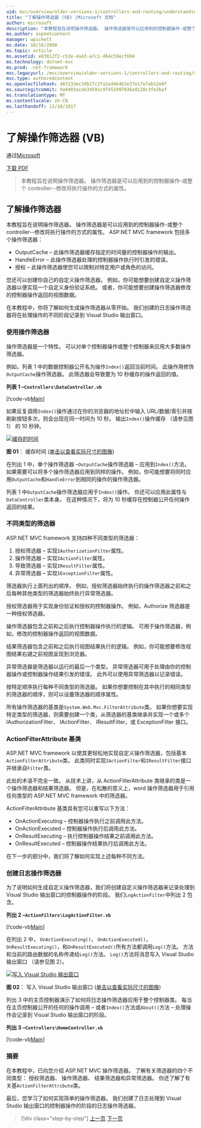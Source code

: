 ```yaml
---
uid: mvc/overview/older-versions-1/controllers-and-routing/understanding-action-filters-vb
title: "了解操作筛选器 (VB) |Microsoft 文档"
author: microsoft
description: "本教程旨在说明操作筛选器。 操作筛选器是可以应用到的控制器操作-或整个控制器的属性..."
ms.author: aspnetcontent
manager: wpickett
ms.date: 10/16/2008
ms.topic: article
ms.assetid: e83812f2-c53e-4a43-a7c1-d64c59ecf694
ms.technology: dotnet-mvc
ms.prod: .net-framework
msc.legacyurl: /mvc/overview/older-versions-1/controllers-and-routing/understanding-action-filters-vb
msc.type: authoredcontent
ms.openlocfilehash: 483133ec5db27c2fa1ed4b463e37e17efab12e0f
ms.sourcegitcommit: 9a9483aceb34591c97451997036a9120c3fe2baf
ms.translationtype: MT
ms.contentlocale: zh-CN
ms.lasthandoff: 11/10/2017
---
```

<a name="understanding-action-filters-vb"></a>了解操作筛选器 (VB)
====================
通过[Microsoft](https://github.com/microsoft)

[下载 PDF](http://download.microsoft.com/download/e/f/3/ef3f2ff6-7424-48f7-bdaa-180ef64c3490/ASPNET_MVC_Tutorial_14_VB.pdf)

> 本教程旨在说明操作筛选器。 操作筛选器是可以应用到的控制器操作-或整个 controller--修改将执行操作的方式的属性。


## <a name="understanding-action-filters"></a>了解操作筛选器

本教程旨在说明操作筛选器。 操作筛选器是可以应用到的控制器操作-或整个 controller--修改将执行操作的方式的属性。 ASP.NET MVC framework 包括多个操作筛选器：

- OutputCache – 此操作筛选器缓存指定的时间量的控制器操作的输出。
- HandleError – 此操作筛选器处理的控制器操作执行时引发的错误。
- 授权 – 此操作筛选器使您可以限制对特定用户或角色的访问。

您还可以创建你自己的自定义操作筛选器。 例如，你可能想要创建自定义操作筛选器以便实现一个自定义身份验证系统。 或者，你可能想要创建操作筛选器修改的控制器操作返回的视图数据。

在本教程中，你将了解如何生成操作筛选器从零开始。 我们创建的日志操作筛选器将在处理操作的不同阶段记录到 Visual Studio 输出窗口。

### <a name="using-an-action-filter"></a>使用操作筛选器

操作筛选器是一个特性。 可以对单个控制器操作或整个控制器来应用大多数操作筛选器。

例如，列表 1 中的数据控制器公开名为操作`Index()`返回当前时间。 此操作用修饰`OutputCache`操作筛选器。 此筛选器会导致要为 10 秒缓存的操作返回的值。

**列表 1 –`Controllers\DataController.vb`**

[!code-vb[Main](understanding-action-filters-vb/samples/sample1.vb)]

如果反复调用`Index()`操作通过在你的浏览器的地址栏中输入 URL/数据/索引并按刷新按钮多次，则会出现在同一时间为 10 秒。 输出`Index()`操作缓存 （请参见图 1） 的 10 秒钟。


[![缓存的时间](understanding-action-filters-vb/_static/image2.png)](understanding-action-filters-vb/_static/image1.png)

**图 01**： 缓存时间 ([单击以查看实际尺寸的图像](understanding-action-filters-vb/_static/image3.png))


在列出 1 中，单个操作筛选器 –`OutputCache`操作筛选器 – 应用到`Index()`方法。 如果需要可以将多个操作筛选器应用到同样的操作。 例如，你可能想要将同时应用`OutputCache`和`HandleError`到相同的操作的操作筛选器。

列表 1 中`OutputCache`操作筛选器应用于`Index()`操作。 你还可以应用此属性与`DataController`类本身。 在这种情况下，将为 10 秒缓存在控制器公开任何操作返回的结果。

### <a name="the-different-types-of-filters"></a>不同类型的筛选器

ASP.NET MVC framework 支持四种不同类型的筛选器：

1. 授权筛选器 – 实现`IAuthorizationFilter`属性。
2. 操作筛选器 – 实现`IActionFilter`属性。
3. 导致筛选器 – 实现`IResultFilter`属性。
4. 异常筛选器 – 实现`IExceptionFilter`属性。

筛选器执行上面列出的顺序。 例如，授权筛选器始终执行的操作筛选器之前和之后每种其他类型的筛选器始终执行异常筛选器。

授权筛选器用于实现身份验证和授权的控制器操作。 例如，Authorize 筛选器是一种授权筛选器。

操作筛选器包含之前和之后执行控制器操作执行的逻辑。 可用于操作筛选器，例如，修改的控制器操作返回的视图数据。

结果筛选器包含之前和之后执行视图结果执行的逻辑。 例如，你可能想要修改视图结果右键之前视图呈现到浏览器。

异常筛选器是筛选器以运行的最后一个类型。 异常筛选器可用于处理由你的控制器操作或控制器操作结果引发的错误。 此外可以使用异常筛选器以记录错误。

按特定顺序执行每种不同类型的筛选器。 如果你想要控制在其中执行的相同类型的筛选器的顺序，则可以设置筛选器的顺序属性。

所有操作筛选器的基类是`System.Web.Mvc.FilterAttribute`类。 如果你想要实现特定类型的筛选器，则需要创建一个类，从筛选器的基类继承并实现一个或多个 IAuthorizationFilter、 IActionFilter、 IResultFilter，或 ExceptionFilter 接口。

### <a name="the-base-actionfilterattribute-class"></a>ActionFilterAttribute 基类

ASP.NET MVC framework 以使其更轻松地实现自定义操作筛选器，包括基本`ActionFilterAttribute`类。 此类同时实现`IActionFilter`和`IResultFilter`接口并继承自`Filter`类。

此处的术语不完全一致。 从技术上讲，从 ActionFilterAttribute 类继承的类是一个操作筛选器和结果筛选器。 但是，在松散的意义上，word 操作筛选器用于引用任何类型的 ASP.NET MVC framework 中的筛选器。

ActionFilterAttribute 基类具有您可以重写以下方法：

- OnActionExecuting – 控制器操作执行之前调用此方法。
- OnActionExecuted – 控制器操作执行后调用此方法。
- OnResultExecuting – 执行控制器操作结果之前调用此方法。
- OnResultExecuted – 控制器操作结果执行后调用此方法。

在下一步的部分中，我们将了解如何实现上述每种不同方法。

### <a name="creating-a-log-action-filter"></a>创建日志操作筛选器

为了说明如何生成自定义操作筛选器，我们将创建自定义操作筛选器来记录处理到 Visual Studio 输出窗口的控制器操作的阶段。 我们`LogActionFilter`中列出 2 包含。

**列出 2 –`ActionFilters\LogActionFilter.vb`**

[!code-vb[Main](understanding-action-filters-vb/samples/sample2.vb)]

在列出 2 中， `OnActionExecuting()`， `OnActionExecuted()`， `OnResultExecuting()`，和`OnResultExecuted()`所有方法都调用`Log()`方法。 方法和当前的路由数据的名称传递给`Log()`方法。 `Log()`方法将消息写入 Visual Studio 输出窗口 （请参见图 2）。


[![写入 Visual Studio 输出窗口](understanding-action-filters-vb/_static/image5.png)](understanding-action-filters-vb/_static/image4.png)

**图 02**： 写入 Visual Studio 输出窗口 ([单击以查看实际尺寸的图像](understanding-action-filters-vb/_static/image6.png))


列出 3 中的主页控制器演示了如何将日志操作筛选器应用于整个控制器类。 每当在主页控制器公开的任何的操作调用 – 或者`Index()`方法或`About()`方法 – 处理操作会记录到 Visual Studio 输出窗口的阶段。

**列出 3 –`Controllers\HomeController.vb`**

[!code-vb[Main](understanding-action-filters-vb/samples/sample3.vb)]

### <a name="summary"></a>摘要

在本教程中，已向您介绍 ASP.NET MVC 操作筛选器。 了解有关筛选器的四个不同类型： 授权筛选器、 操作筛选器、 结果筛选器和异常筛选器。 你还了解了有关基`ActionFilterAttribute`类。

最后，您学习了如何实现简单的操作筛选器。 我们创建了日志处理到 Visual Studio 输出窗口的控制器操作的阶段的日志操作筛选器。

>[!div class="step-by-step"]
[上一页](asp-net-mvc-routing-overview-vb.md)
[下一页](improving-performance-with-output-caching-vb.md)
